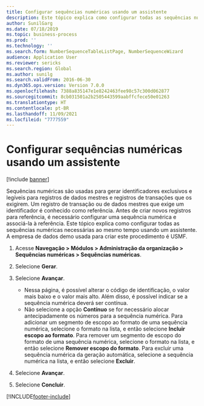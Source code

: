 ```yaml
---
title: ​Configurar sequências numéricas usando um assistente​
description: Este tópico explica como configurar todas as sequências numéricas necessárias ao mesmo tempo usando um assistente.
author: SunilGarg
ms.date: 07/18/2019
ms.topic: business-process
ms.prod: ''
ms.technology: ''
ms.search.form: NumberSequenceTableListPage, NumberSequenceWizard
audience: Application User
ms.reviewer: sericks
ms.search.region: Global
ms.author: sunilg
ms.search.validFrom: 2016-06-30
ms.dyn365.ops.version: Version 7.0.0
ms.openlocfilehash: 7388a835147e1e8242463fee98c57c300d062877
ms.sourcegitcommit: 8cb031501a2b2505443599aabffcfece50e01263
ms.translationtype: HT
ms.contentlocale: pt-BR
ms.lasthandoff: 11/09/2021
ms.locfileid: "7777559"
---
```

# <a name="set-up-number-sequences-using-a-wizard"></a>​Configurar sequências numéricas usando um assistente​

[!include [banner](../../includes/banner.md)]

Sequências numéricas são usadas para gerar identificadores exclusivos e legíveis para registros de dados mestres e registros de transações que os exigirem. Um registro de transação ou de dados mestres que exige um identificador é conhecido como referência. Antes de criar novos registros para referência, é necessário configurar uma sequência numérica e associá-la à referência. Este tópico explica como configurar todas as sequências numéricas necessárias ao mesmo tempo usando um assistente. A empresa de dados demo usada para criar este procedimento é USMF.

1. Acesse **Navegação > Módulos > Administração da organização > Sequências numéricas > Sequências numéricas**.
2. Selecione **Gerar**.
3. Selecione **Avançar**.

   - Nessa página, é possível alterar o código de identificação, o valor mais baixo e o valor mais alto. Além disso, é possível indicar se a sequência numérica deverá ser contínua.   
   - Não selecione a opção **Contínuo** se for necessário alocar antecipadamente os números para a sequência numérica. Para adicionar um segmento de escopo ao formato de uma sequência numérica, selecione o formato na lista, e então selecione **Incluir escopo ao formato**. Para remover um segmento de escopo do formato de uma sequência numérica, selecione o formato na lista, e então selecione **Remover escopo do formato**. Para excluir uma sequência numérica da geração automática, selecione a sequência numérica na lista, e então selecione **Excluir**.  

4. Selecione **Avançar**.
5. Selecione **Concluir**.



[!INCLUDE[footer-include](../../../../includes/footer-banner.md)]
